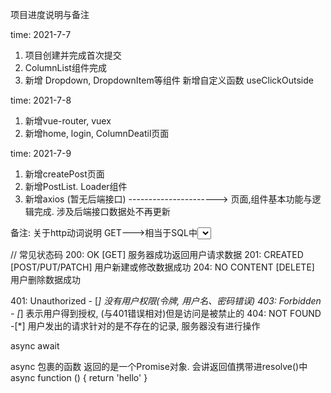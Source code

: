 项目进度说明与备注

time: 2021-7-7
1. 项目创建并完成首次提交
2. ColumnList组件完成
3. 新增 Dropdown, DropdownItem等组件 
   新增自定义函数 useClickOutside 

time: 2021-7-8
1. 新增vue-router, vuex
2. 新增home, login, ColumnDeatil页面

time: 2021-7-9
1. 新增createPost页面
2. 新增PostList. Loader组件
3. 新增axios (暂无后端接口)
---------------------->
页面,组件基本功能与逻辑完成. 涉及后端接口数据处不再更新




备注:
关于http动词说明
GET--->相当于SQL中<SELECT>, 表示从服务器取出资源(一项或者多项)
POST--->相当于SQL中<CREATE>, 表示在服务器新建一个资源
PUT--->相当于SQL中<UPDATE>, 表示在服务器更新资源 (更新全部信息)
PATCH--->相当于SQL中<UPDATE>, 表示在服务器更新资源 (更新部分信息)
DELETE--->相当于SQL中<DELETE>, 表示从服务器删除资源


// 常见状态码
200:  OK [GET] 服务器成功返回用户请求数据
201:  CREATED [POST/PUT/PATCH] 用户新建或修改数据成功
204:  NO CONTENT [DELETE] 用户删除数据成功

401:  Unauthorized - [*] 没有用户权限(令牌, 用户名、密码错误)
403:  Forbidden - [*] 表示用户得到授权, (与401错误相对)但是访问是被禁止的
404:  NOT FOUND -[*] 用户发出的请求针对的是不存在的记录, 服务器没有进行操作


async await

async 包裹的函数 返回的是一个Promise对象. 会讲返回值携带进resolve()中
async function () {
  return 'hello'
}
